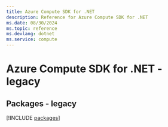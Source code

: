 ```yaml
---
title: Azure Compute SDK for .NET
description: Reference for Azure Compute SDK for .NET
ms.date: 08/30/2024
ms.topic: reference
ms.devlang: dotnet
ms.service: compute
---
```

# Azure Compute SDK for .NET - legacy
## Packages - legacy
[!INCLUDE [packages](compute-index.md)]